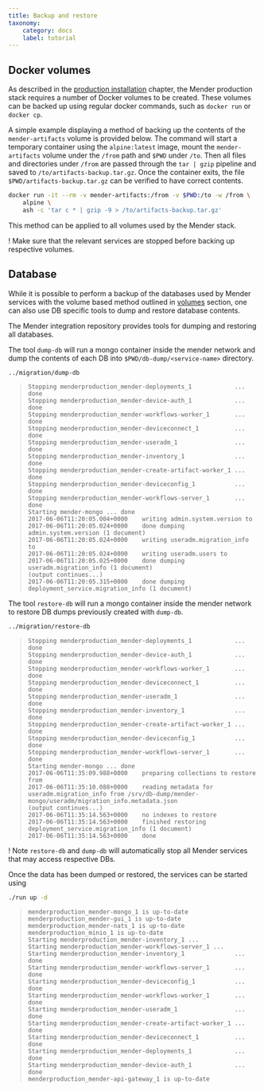 ```yaml
---
title: Backup and restore
taxonomy:
    category: docs
    label: tutorial
---
```


## Docker volumes

As described in the [production installation](../03.Production-installation/docs.md) chapter,
the Mender production stack requires a number of Docker volumes to be created. These
volumes can be backed up using regular docker commands, such as `docker run` or
`docker cp`.

A simple example displaying a method of backing up the contents of the
`mender-artifacts` volume is provided below. The command will start a temporary
container using the `alpine:latest` image, mount the `mender-artifacts` volume under
the `/from` path and `$PWD` under `/to`. Then all files and directories under
`/from` are passed through the `tar | gzip` pipeline and saved to
`/to/artifacts-backup.tar.gz`. Once the container exits, the file
`$PWD/artifacts-backup.tar.gz` can be verified to have correct contents.


```bash
docker run -it --rm -v mender-artifacts:/from -v $PWD:/to -w /from \
    alpine \
    ash -c 'tar c * | gzip -9 > /to/artifacts-backup.tar.gz'
```
This method can be applied to all volumes used by the Mender stack.

! Make sure that the relevant services are stopped before backing up respective volumes.

## Database

While it is possible to perform a backup of the databases used by Mender services
with the volume based method outlined in [volumes](#docker-volumes) section, one can also
use DB specific tools to dump and restore database contents.

The Mender integration repository provides tools for dumping and restoring all
databases.

The tool `dump-db` will run a mongo container inside the mender network and dump
the contents of each DB into `$PWD/db-dump/<service-name>` directory.

```bash
../migration/dump-db
```
> ```
> Stopping menderproduction_mender-deployments_1            ... done
> Stopping menderproduction_mender-device-auth_1            ... done
> Stopping menderproduction_mender-workflows-worker_1       ... done
> Stopping menderproduction_mender-deviceconnect_1          ... done
> Stopping menderproduction_mender-useradm_1                ... done
> Stopping menderproduction_mender-inventory_1              ... done
> Stopping menderproduction_mender-create-artifact-worker_1 ... done
> Stopping menderproduction_mender-deviceconfig_1           ... done
> Stopping menderproduction_mender-workflows-server_1       ... done
> Starting mender-mongo ... done
> 2017-06-06T11:20:05.004+0000    writing admin.system.version to
> 2017-06-06T11:20:05.024+0000    done dumping admin.system.version (1 document)
> 2017-06-06T11:20:05.024+0000    writing useradm.migration_info to
> 2017-06-06T11:20:05.024+0000    writing useradm.users to
> 2017-06-06T11:20:05.025+0000    done dumping useradm.migration_info (1 document)
> (output continues...)
> 2017-06-06T11:20:05.315+0000    done dumping deployment_service.migration_info (1 document)
> ```

The tool `restore-db` will run a mongo container inside the mender network to restore
DB dumps previously created with `dump-db`.

```bash
../migration/restore-db
```
> ```
> Stopping menderproduction_mender-deployments_1            ... done
> Stopping menderproduction_mender-device-auth_1            ... done
> Stopping menderproduction_mender-workflows-worker_1       ... done
> Stopping menderproduction_mender-deviceconnect_1          ... done
> Stopping menderproduction_mender-useradm_1                ... done
> Stopping menderproduction_mender-inventory_1              ... done
> Stopping menderproduction_mender-create-artifact-worker_1 ... done
> Stopping menderproduction_mender-deviceconfig_1           ... done
> Stopping menderproduction_mender-workflows-server_1       ... done
> Starting mender-mongo ... done
> 2017-06-06T11:35:09.988+0000    preparing collections to restore from
> 2017-06-06T11:35:10.088+0000    reading metadata for useradm.migration_info from /srv/db-dump/mender-mongo/useradm/migration_info.metadata.json
> (output continues...)
> 2017-06-06T11:35:14.563+0000    no indexes to restore
> 2017-06-06T11:35:14.563+0000    finished restoring deployment_service.migration_info (1 document)
> 2017-06-06T11:35:14.563+0000    done
> ```

! Note `restore-db` and `dump-db` will automatically stop all Mender services that may access respective DBs.

Once the data has been dumped or restored, the services can be started using

```bash
./run up -d
```
> ```
> menderproduction_mender-mongo_1 is up-to-date
> menderproduction_mender-gui_1 is up-to-date
> menderproduction_mender-nats_1 is up-to-date
> menderproduction_minio_1 is up-to-date
> Starting menderproduction_mender-inventory_1 ... 
> Starting menderproduction_mender-workflows-server_1 ... 
> Starting menderproduction_mender-inventory_1              ... done
> Starting menderproduction_mender-workflows-server_1       ... done
> Starting menderproduction_mender-deviceconfig_1           ... done
> Starting menderproduction_mender-workflows-worker_1       ... done
> Starting menderproduction_mender-useradm_1                ... done
> Starting menderproduction_mender-create-artifact-worker_1 ... done
> Starting menderproduction_mender-deviceconnect_1          ... done
> Starting menderproduction_mender-deployments_1            ... done
> Starting menderproduction_mender-device-auth_1            ... done
> menderproduction_mender-api-gateway_1 is up-to-date
> ```

